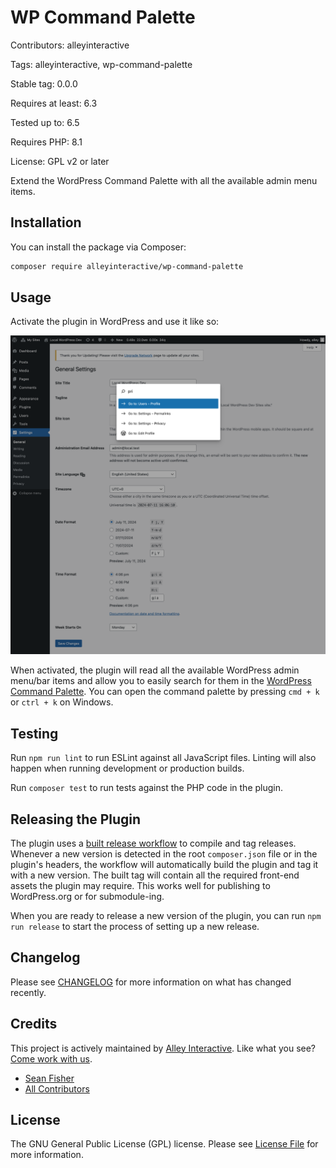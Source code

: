 # WP Command Palette

Contributors: alleyinteractive

Tags: alleyinteractive, wp-command-palette

Stable tag: 0.0.0

Requires at least: 6.3

Tested up to: 6.5

Requires PHP: 8.1

License: GPL v2 or later

Extend the WordPress Command Palette with all the available admin menu items.

## Installation

You can install the package via Composer:

```bash
composer require alleyinteractive/wp-command-palette
```

## Usage

Activate the plugin in WordPress and use it like so:

![Screenshot of plugin](./assets/screenshot.png)

When activated, the plugin will read all the available WordPress admin menu/bar
items and allow you to easily search for them in the
[WordPress Command Palette](https://make.wordpress.org/core/2023/07/17/introducing-the-wordpress-command-palette-api/). You can open the command palette
by pressing `cmd + k` or `ctrl + k` on Windows.

## Testing

Run `npm run lint` to run ESLint against all JavaScript files. Linting will also
happen when running development or production builds.

Run `composer test` to run tests against the PHP code in the plugin.

## Releasing the Plugin

The plugin uses a [built release workflow](./.github/workflows/built-release.yml)
to compile and tag releases. Whenever a new version is detected in the root
`composer.json` file or in the plugin's headers, the workflow will automatically
build the plugin and tag it with a new version. The built tag will contain all
the required front-end assets the plugin may require. This works well for
publishing to WordPress.org or for submodule-ing.

When you are ready to release a new version of the plugin, you can run
`npm run release` to start the process of setting up a new release.

## Changelog

Please see [CHANGELOG](CHANGELOG.md) for more information on what has changed recently.

## Credits

This project is actively maintained by [Alley
Interactive](https://github.com/alleyinteractive). Like what you see? [Come work
with us](https://alley.com/careers/).

- [Sean Fisher](https://github.com/srtfisher)
- [All Contributors](../../contributors)

## License

The GNU General Public License (GPL) license. Please see [License File](LICENSE) for more information.
